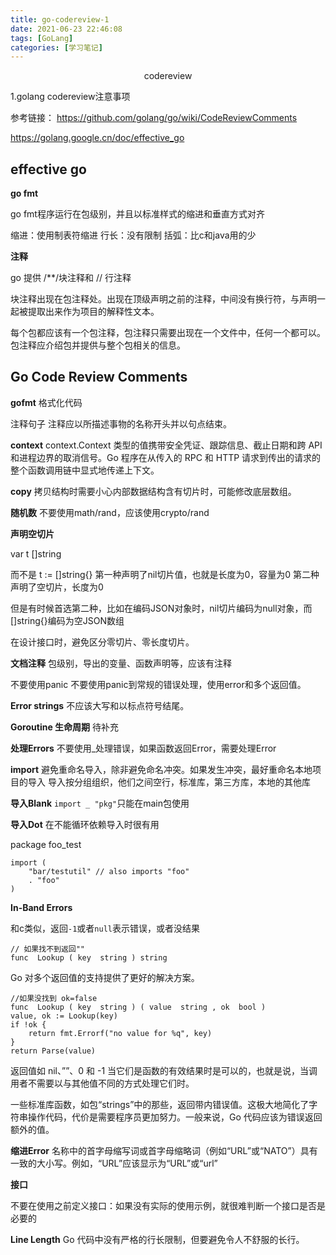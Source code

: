 ```yaml
---
title: go-codereview-1
date: 2021-06-23 22:46:08
tags: [GoLang]
categories: [学习笔记]
---
```


<center>
codereview
</center>

<!--more-->

1.golang codereview注意事项

参考链接：
https://github.com/golang/go/wiki/CodeReviewComments

https://golang.google.cn/doc/effective_go

## effective go

**go fmt**

go fmt程序运行在包级别，并且以标准样式的缩进和垂直方式对齐

缩进：使用制表符缩进
行长：没有限制
括弧：比c和java用的少

**注释**

go 提供 /**/块注释和 // 行注释

块注释出现在包注释处。出现在顶级声明之前的注释，中间没有换行符，与声明一起被提取出来作为项目的解释性文本。

每个包都应该有一个包注释，包注释只需要出现在一个文件中，任何一个都可以。包注释应介绍包并提供与整个包相关的信息。


## Go Code Review Comments

**gofmt**
格式化代码

注释句子
注释应以所描述事物的名称开头并以句点结束。

**context**
context.Context 类型的值携带安全凭证、跟踪信息、截止日期和跨 API 和进程边界的取消信号。Go 程序在从传入的 RPC 和 HTTP 请求到传出的请求的整个函数调用链中显式地传递上下文。

**copy**
拷贝结构时需要小心内部数据结构含有切片时，可能修改底层数组。

**随机数**
不要使用math/rand，应该使用crypto/rand

**声明空切片**

var t []string

而不是
t := []string{}
第一种声明了nil切片值，也就是长度为0，容量为0
第二种声明了空切片，长度为0

但是有时候首选第二种，比如在编码JSON对象时，nil切片编码为null对象，而[]string{}编码为空JSON数组

在设计接口时，避免区分零切片、零长度切片。

**文档注释**
包级别，导出的变量、函数声明等，应该有注释

不要使用panic
不要使用panic到常规的错误处理，使用error和多个返回值。

**Error strings**
不应该大写和以标点符号结尾。

**Goroutine 生命周期**
待补充

**处理Errors**
不要使用_处理错误，如果函数返回Error，需要处理Error

**import**
避免重命名导入，除非避免命名冲突。如果发生冲突，最好重命名本地项目的导入
导入按分组组织，他们之间空行，标准库，第三方库，本地的其他库

**导入Blank**
`import _ "pkg"`只能在main包使用

**导入Dot**
在不能循环依赖导入时很有用

package foo_test

```
import (
	"bar/testutil" // also imports "foo"
	. "foo"
)
```

**In-Band Errors**

和c类似，返回`-1`或者`null`表示错误，或者没结果

```
// 如果找不到返回""
func  Lookup ( key  string ) string
```

Go 对多个返回值的支持提供了更好的解决方案。

```
//如果没找到 ok=false
func  Lookup ( key  string ) ( value  string , ok  bool )
value, ok := Lookup(key)
if !ok {
	return fmt.Errorf("no value for %q", key)
}
return Parse(value)
```

返回值如 nil、””、0 和 -1 当它们是函数的有效结果时是可以的，也就是说，当调用者不需要以与其他值不同的方式处理它们时。

一些标准库函数，如包“strings”中的那些，返回带内错误值。这极大地简化了字符串操作代码，代价是需要程序员更加努力。一般来说，Go 代码应该为错误返回额外的值。

**缩进Error**
名称中的首字母缩写词或首字母缩略词（例如“URL”或“NATO”）具有一致的大小写。例如，“URL”应该显示为“URL”或“url”

**接口**

不要在使用之前定义接口：如果没有实际的使用示例，就很难判断一个接口是否是必要的

**Line Length**
Go 代码中没有严格的行长限制，但要避免令人不舒服的长行。
